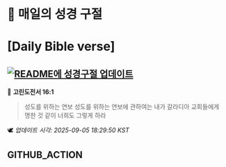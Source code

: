 # 🙏 매일의 성경 구절
# [Daily Bible verse]
## [![README에 성경구절 업데이트](https://github.com/DONGSUKA/first_test/actions/workflows/update-readme-bible.yml/badge.svg)](https://github.com/DONGSUKA/first_test/actions/workflows/update-readme-bible.yml)
<!-- START_BIBLE_VERSE -->
📖 **고린도전서 16:1**
> 성도를 위하는 연보 성도를 위하는 연보에 관하여는 내가 갈라디아 교회들에게 명한 것 같이 너희도 그렇게 하라

🕊️ _업데이트 시각: 2025-09-05 18:29:50 KST_
  <!-- END_BIBLE_VERSE -->
## GITHUB_ACTION
